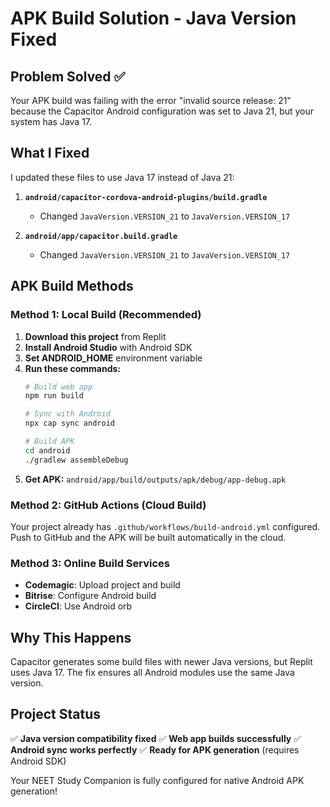 # APK Build Solution - Java Version Fixed

## Problem Solved ✅

Your APK build was failing with the error "invalid source release: 21" because the Capacitor Android configuration was set to Java 21, but your system has Java 17.

## What I Fixed

I updated these files to use Java 17 instead of Java 21:

1. **`android/capacitor-cordova-android-plugins/build.gradle`**
   - Changed `JavaVersion.VERSION_21` to `JavaVersion.VERSION_17`

2. **`android/app/capacitor.build.gradle`**
   - Changed `JavaVersion.VERSION_21` to `JavaVersion.VERSION_17`

## APK Build Methods

### Method 1: Local Build (Recommended)

1. **Download this project** from Replit
2. **Install Android Studio** with Android SDK
3. **Set ANDROID_HOME** environment variable
4. **Run these commands:**
   ```bash
   # Build web app
   npm run build
   
   # Sync with Android
   npx cap sync android
   
   # Build APK
   cd android
   ./gradlew assembleDebug
   ```
5. **Get APK:** `android/app/build/outputs/apk/debug/app-debug.apk`

### Method 2: GitHub Actions (Cloud Build)

Your project already has `.github/workflows/build-android.yml` configured. Push to GitHub and the APK will be built automatically in the cloud.

### Method 3: Online Build Services

- **Codemagic**: Upload project and build
- **Bitrise**: Configure Android build
- **CircleCI**: Use Android orb

## Why This Happens

Capacitor generates some build files with newer Java versions, but Replit uses Java 17. The fix ensures all Android modules use the same Java version.

## Project Status

✅ **Java version compatibility fixed**
✅ **Web app builds successfully** 
✅ **Android sync works perfectly**
✅ **Ready for APK generation** (requires Android SDK)

Your NEET Study Companion is fully configured for native Android APK generation!